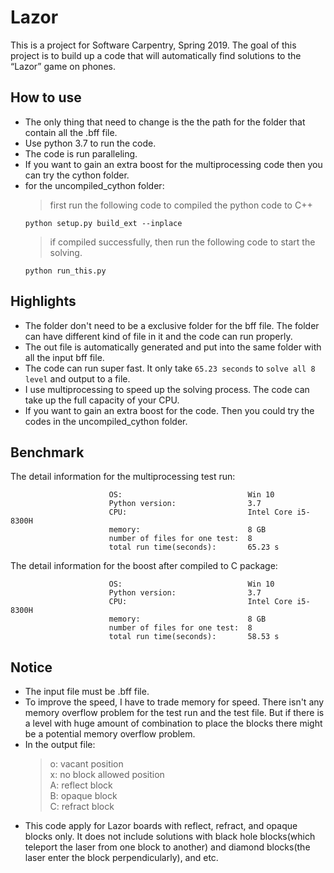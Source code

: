 # Lazor
This is a project for Software Carpentry, Spring 2019.
The goal of this project is to build up a code that will automatically find solutions to the “Lazor” game on phones.
## How to use
* The only thing that need to change is the the path for the folder that contain all the .bff file.<br>
* Use python 3.7 to run the code.
* The code is run paralleling.
* If you want to gain an extra boost for the multiprocessing code then you can try the cython folder.
* for the uncompiled_cython folder:
  > first run the following code to compiled the python code to C++
  ```
  python setup.py build_ext --inplace
  ```
  >if compiled successfully, then run the following code to start the solving.
  ```
  python run_this.py
  ```
## Highlights
* The folder don't need to be a exclusive folder for the bff file. The folder can have different kind of file in it and the code can run properly.<br>
* The out file is automatically generated and put into the same folder with all the input bff file.<br>
* The code can run super fast. It only take `65.23 seconds` to `solve all 8 level` and output to a file.
* I use multiprocessing to speed up the solving process. The code can take up the full capacity of your CPU.
* If you want to gain an extra boost for the code. Then you could try the codes in the uncompiled_cython folder.
## Benchmark
The detail information for the multiprocessing test run:<br>
   
                          OS:                            Win 10
                          Python version:                3.7
                          CPU:                           Intel Core i5-8300H
                          memory:                        8 GB
                          number of files for one test:  8
                          total run time(seconds):       65.23 s
The detail information for the boost after compiled to C package:<br>
   
                          OS:                            Win 10
                          Python version:                3.7
                          CPU:                           Intel Core i5-8300H
                          memory:                        8 GB
                          number of files for one test:  8
                          total run time(seconds):       58.53 s
                          


## Notice
* The input file must be .bff file.
* To improve the speed, I have to trade memory for speed. There isn't any memory overflow problem for the test run and the test file. But if there is a level with huge amount of combination to place the blocks there might be a potential memory overflow problem.
* In the output file:<br>
  > o: vacant position<br>
  > x: no block allowed position<br>
  > A: reflect block<br>
  > B: opaque block<br>
  > C: refract block<br>
* This code apply for Lazor boards with reflect, refract, and opaque blocks only. It does not include solutions with black hole blocks(which teleport the laser from one block to another) and diamond blocks(the laser enter the block perpendicularly), and etc.
